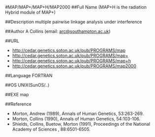 #MAP/MAP+/MAP+H/MAP2000
##Full Name
(MAP+H is the radiation Hybrid module of MAP+)

##Description
multiple pairwise linkage analysis under interference

##Author
A Collins (email: arc@southampton.ac.uk)

##URL
* http://cedar.genetics.soton.ac.uk/pub/PROGRAMS/map
* http://cedar.genetics.soton.ac.uk/pub/PROGRAMS/map+
* http://cedar.genetics.soton.ac.uk/pub/PROGRAMS/map+h
* http://cedar.genetics.soton.ac.uk/pub/PROGRAMS/map2000

##Language
FORTRAN

##OS
UNIX(SunOS/..)

##EXE
map

##Reference
* Morton, Andrew (1989), Annals of Human Genetics, 53:263-269.
* Morton, Collins (1990), Annals of Human Genetics, 54:103-106.
* Shields, Collins, Buetow, Morton (1991), Proceedings of the National Academy of Sciences , 88:6501-6505.

